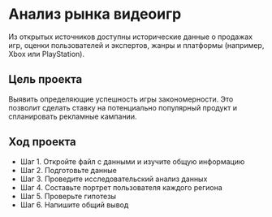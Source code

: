 # Анализ рынка видеоигр

Из открытых источников доступны исторические данные о продажах игр, оценки пользователей и экспертов, жанры и платформы (например, Xbox или PlayStation). 

## Цель проекта

Выявить определяющие успешность игры закономерности. Это позволит сделать ставку на потенциально популярный продукт и спланировать рекламные кампании.

## Ход проекта

- Шаг 1. Откройте файл с данными и изучите общую информацию
- Шаг 2. Подготовьте данные
- Шаг 3. Проведите исследовательский анализ данных
- Шаг 4. Составьте портрет пользователя каждого региона
- Шаг 5. Проверьте гипотезы
- Шаг 6. Напишите общий вывод
